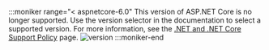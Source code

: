 :::moniker range="< aspnetcore-6.0"
This version of ASP.NET Core is no longer supported. Use the version selector in the documentation to select a supported version. For more information, see the [.NET and .NET Core Support Policy](https://dotnet.microsoft.com/platform/support/policy/dotnet-core) page.
![version](~/includes/img/lifesupport.png)
:::moniker-end

